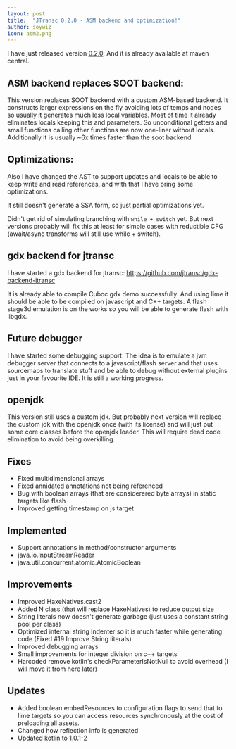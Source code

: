 ```yaml
---
layout: post
title:  "JTransc 0.2.0 - ASM backend and optimization!"
author: soywiz
icon: asm2.png
---
```


I have just released version [0.2.0](https://github.com/jtransc/jtransc/tree/0.2.0). And it is already available at maven central.

<!--more-->

## ASM backend replaces SOOT backend:

This version replaces SOOT backend with a custom ASM-based backend.
It constructs larger expressions on the fly avoiding lots of temps and nodes so usually it generates much less local variables.
Most of time it already eliminates locals keeping this and parameters. So unconditional getters and small functions calling other functions are now one-liner without locals.
Additionally it is usually ~6x times faster than the soot backend.

## Optimizations:
Also I have changed the AST to support updates and locals to be able to keep write and read references, and with that I have bring some optimizations.

It still doesn't generate a SSA form, so just partial optimizations yet.

Didn't get rid of simulating branching with `while + switch` yet. But next versions probably will fix this at least for simple cases with reductible CFG (await/async transforms will still use while + switch).

## gdx backend for jtransc

I have started a gdx backend for jtransc:
https://github.com/jtransc/gdx-backend-jtransc

It is already able to compile Cuboc gdx demo successfully.
And using lime it should be able to be compiled on javascript and C++ targets.
A flash stage3d emulation is on the works so you will be able to generate flash with libgdx.

## Future debugger

I have started some debugging support. The idea is to emulate a jvm debugger server that connects to a javascript/flash server and that uses sourcemaps to translate stuff and be able to debug without external plugins just in your favourite IDE.
It is still a working progress.

## openjdk

This version still uses a custom jdk. But probably next version will replace the custom jdk with the openjdk once (with its license) and will just put some core classes before the openjdk loader. This will require dead code elimination to avoid being overkilling.

## Fixes

* Fixed multidimensional arrays
* Fixed annidated annotations not being referenced
* Bug with boolean arrays (that are considerered byte arrays) in static targets like flash
* Improved getting timestamp on js target

## Implemented

* Support annotations in method/constructor arguments
* java.io.InputStreamReader
* java.util.concurrent.atomic.AtomicBoolean

## Improvements

* Improved HaxeNatives.cast2
* Added N class (that will replace HaxeNatives) to reduce output size
* String literals now doesn't generate garbage (just uses a constant string pool per class)
* Optimized internal string Indenter so it is much faster while generating code (Fixed #19 Improve String literals)
* Improved debugging arrays
* Small improvements for integer division on c++ targets
* Harcoded remove kotlin's checkParameterIsNotNull to avoid overhead (I will move it from here later)

## Updates

* Added boolean embedResources to configuration flags to send that to lime targets so you can access resources synchronously at the cost of preloading all assets.
* Changed how reflection info is generated
* Updated kotlin to 1.0.1-2
